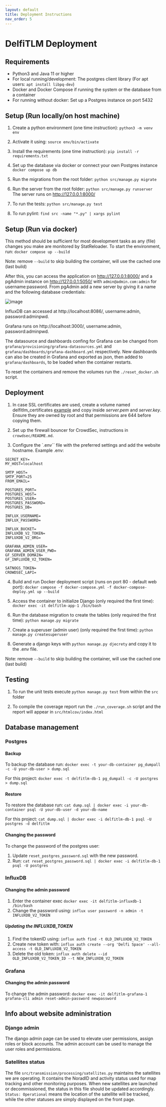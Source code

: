 ```yaml
---
layout: default
title: Deployment Instructions
nav_order: 5
---
```


# DelfiTLM Deployment

## Requirements

- Python3 and Java 11 or higher
- For local running/development: The postgres client library (For apt users: `apt install libpq-dev`)
- Docker and Docker Compose if running the system or the database from a container
- For running without docker: Set up a Postgres instance on port 5432

## Setup (Run locally/on host machine)

1. Create a python environment (one time instruction):
`python3 -m venv env`

2. Activate it using:
`source env/bin/activate`

3. Install the requirements (one time instruction):
`pip install -r requirements.txt`

4. Set up the database via docker or connect your own Postgres instance
`docker compose up db`

5. Run the migrations from the root folder:
`python src/manage.py migrate`

6. Run the server from the root folder:
`python src/manage.py runserver` The server runs on http://127.0.0.1:8000/

7. To run the tests:
`python src/manage.py test`

8. To run pylint:
`find src -name "*.py" | xargs pylint`

## Setup (Run via docker)

This method should be sufficient for most development tasks as any (file) changes you make are monitored by StatReloader. To start the environment, run:
`docker compose up --build`

Note: remove `--build` to skip building the container, will use the cached one (last build)

After this, you can access the application on http://127.0.0.1:8000/ and a pgAdmin instance on http://127.0.0.1:5050/ with `admin@admin.com:admin` for username:password. From pgAdmin add a new server by giving it a name and the following database credentials:

![image](https://user-images.githubusercontent.com/15870306/145728488-ada8aacf-ec53-42d1-8e4d-b7198c70cc77.png)

InfluxDB can accessed at http://localhost:8086/, username:admin, password:adminpwd.

Grafana runs on http://localhost:3000/, username:admin, password:adminpwd.

The datasource and dashboards confing for Grafana can be changed from `grafana/provisioning/grafana-datasources.yml` and `grafana/dashboards/grafana-dashboard.yml` respectively. New dashboards can also be created in Grafana and exported as json, then added to `grafana/dashboards`, to be loaded when the container restarts.

To reset the containers and remove the volumes run the `./reset_docker.sh` script.

## Deployment

1. In case SSL certificates are used, create a volume named delfitlm\_certificates [example](https://github.com/moby/moby/issues/25245#issuecomment-365980572) and copy inside _server.pem_ and _server.key_. Ensure they are owned by root and that permissions are 644 before copying them.

2. Set up the firewall bouncer for CrowdSec, instructions in `crowdsec/README.md`.
3. Configure the `.env`` file with the preferred settings and add the website hostname.
   Example .env:
```
SECRET_KEY=
MY_HOST=localhost

SMTP_HOST=
SMTP_PORT=25
FROM_EMAIL=

POSTGRES_PORT=
POSTGRES_HOST=
POSTGRES_USER=
POSTGRES_PASSWORD=
POSTGRES_DB=

INFLUX_USERNAME=
INFLUX_PASSWORD=

INFLUX_BUCKET=
INFLUXDB_V2_TOKEN=
INFLUXDB_V2_ORG=

GRAFANA_ADMIN_USER=
GRAFANA_ADMIN_USER_PWD=
GF_SERVER_DOMAIN=
GF_INFLUXDB_V2_TOKEN=

SATNOGS_TOKEN=
CROWDSEC_LAPI=
```

4. Build and run Docker deployment script (runs on port 80 - default web port):
`docker compose -f docker-compose.yml -f docker-compose-deploy.yml up --build`

5. Access the container to initialize Django (only required the first time):
`docker exec -it delfitlm-app-1 /bin/bash`

6. Run the database migration to create the tables (only required the first time): `python manage.py migrate`

7. Create a superuser (admin user) (only required the first time): `python manage.py createsuperuser`

8. Generate a django keys with `python manage.py djecrety` and copy it to the .env file.

Note: remove `--build` to skip building the container, will use the cached one (last build)

## Testing

1. To run the unit tests execute `python manage.py test` from within the `src` folder

2. To compile the coverage report run the `./run_coverage.sh` script and the report will appear in `src/htmlcov/index.html`


## Database management

### Postgres

#### Backup

To backup the database run: `docker exec -t your-db-container pg_dumpall -c -U your-db-user > dump.sql`

For this project: `docker exec -t delfitlm-db-1 pg_dumpall -c -U postgres > dump.sql`

#### Restore

To restore the database run: `cat dump.sql | docker exec -i your-db-container psql -U your-db-user -d your-db-name`

For this project: `cat dump.sql | docker exec -i delfitlm-db-1 psql -U postgres -d delfitlm`

#### Changing the password

To change the password of the postgres user:
1. Update `reset_postgres_password.sql` with the new password.
2. Run: `cat reset_postgres_password.sql | docker exec -i delfitlm-db-1 psql -U postgres`

### InfluxDB

#### Changing the admin password

1. Enter the container exec `docker exec -it delfitlm-influxdb-1 /bin/bash`
2. Change the password using: `influx user password -n admin -t INFLUXDB_V2_TOKEN`

##### Updating the INFLUXDB_TOKEN

1. Find the tokenID using: `influx auth find -t OLD_INFLUXDB_V2_TOKEN`
2. Create new token with: `influx auth create --org 'Delfi Space' --all-access -t OLD_INFLUXDB_V2_TOKEN`
3. Delete the old token: `influx auth delete --id OLD_INFLUXDB_V2_TOKEN_ID --t NEW_INFLUXDB_V2_TOKEN`

### Grafana

#### Changing the admin password

To change the admin password: `docker exec -it delfitlm-grafana-1 grafana-cli admin reset-admin-password newpassword`

## Info about website administration

### Django admin

The django admin page can be used to elevate user permissions, assign roles or block accounts. The admin account can be used to manage the user roles and permissions.

### Satellites status

The file `src/transmission/processing/satellites.py` maintains the satellites we are operating. It contains the NoradID and activity status used for map tracking and other monitoring purposes. When new satellites are launched or decommissioned, the status in this file should be updated accordingly. `Status: Operational` means the location of the satellite will be tracked, while the other statuses are simply displayed on the front page.
